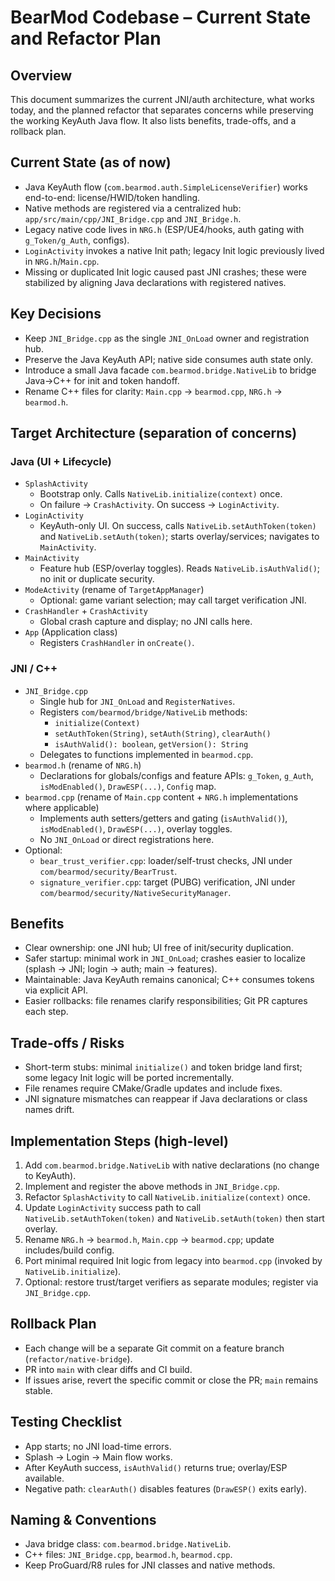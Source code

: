 # BearMod Codebase – Current State and Refactor Plan

## Overview
This document summarizes the current JNI/auth architecture, what works today, and the planned refactor that separates concerns while preserving the working KeyAuth Java flow. It also lists benefits, trade-offs, and a rollback plan.

## Current State (as of now)
- Java KeyAuth flow (`com.bearmod.auth.SimpleLicenseVerifier`) works end-to-end: license/HWID/token handling.
- Native methods are registered via a centralized hub: `app/src/main/cpp/JNI_Bridge.cpp` and `JNI_Bridge.h`.
- Legacy native code lives in `NRG.h` (ESP/UE4/hooks, auth gating with `g_Token/g_Auth`, configs).
- `LoginActivity` invokes a native Init path; legacy Init logic previously lived in `NRG.h`/`Main.cpp`.
- Missing or duplicated Init logic caused past JNI crashes; these were stabilized by aligning Java declarations with registered natives.

## Key Decisions
- Keep `JNI_Bridge.cpp` as the single `JNI_OnLoad` owner and registration hub.
- Preserve the Java KeyAuth API; native side consumes auth state only.
- Introduce a small Java facade `com.bearmod.bridge.NativeLib` to bridge Java→C++ for init and token handoff.
- Rename C++ files for clarity: `Main.cpp` → `bearmod.cpp`, `NRG.h` → `bearmod.h`.

## Target Architecture (separation of concerns)

### Java (UI + Lifecycle)
- `SplashActivity`
  - Bootstrap only. Calls `NativeLib.initialize(context)` once.
  - On failure → `CrashActivity`. On success → `LoginActivity`.
- `LoginActivity`
  - KeyAuth-only UI. On success, calls `NativeLib.setAuthToken(token)` and `NativeLib.setAuth(token)`; starts overlay/services; navigates to `MainActivity`.
- `MainActivity`
  - Feature hub (ESP/overlay toggles). Reads `NativeLib.isAuthValid()`; no init or duplicate security.
- `ModeActivity` (rename of `TargetAppManager`)
  - Optional: game variant selection; may call target verification JNI.
- `CrashHandler` + `CrashActivity`
  - Global crash capture and display; no JNI calls here.
- `App` (Application class)
  - Registers `CrashHandler` in `onCreate()`.

### JNI / C++
- `JNI_Bridge.cpp`
  - Single hub for `JNI_OnLoad` and `RegisterNatives`.
  - Registers `com/bearmod/bridge/NativeLib` methods:
    - `initialize(Context)`
    - `setAuthToken(String)`, `setAuth(String)`, `clearAuth()`
    - `isAuthValid(): boolean`, `getVersion(): String`
  - Delegates to functions implemented in `bearmod.cpp`.
- `bearmod.h` (rename of `NRG.h`)
  - Declarations for globals/configs and feature APIs: `g_Token`, `g_Auth`, `isModEnabled()`, `DrawESP(...)`, `Config` map.
- `bearmod.cpp` (rename of `Main.cpp` content + `NRG.h` implementations where applicable)
  - Implements auth setters/getters and gating (`isAuthValid()`), `isModEnabled()`, `DrawESP(...)`, overlay toggles.
  - No `JNI_OnLoad` or direct registrations here.
- Optional:
  - `bear_trust_verifier.cpp`: loader/self-trust checks, JNI under `com/bearmod/security/BearTrust`.
  - `signature_verifier.cpp`: target (PUBG) verification, JNI under `com/bearmod/security/NativeSecurityManager`.

## Benefits
- Clear ownership: one JNI hub; UI free of init/security duplication.
- Safer startup: minimal work in `JNI_OnLoad`; crashes easier to localize (splash → JNI; login → auth; main → features).
- Maintainable: Java KeyAuth remains canonical; C++ consumes tokens via explicit API.
- Easier rollbacks: file renames clarify responsibilities; Git PR captures each step.

## Trade-offs / Risks
- Short-term stubs: minimal `initialize()` and token bridge land first; some legacy Init logic will be ported incrementally.
- File renames require CMake/Gradle updates and include fixes.
- JNI signature mismatches can reappear if Java declarations or class names drift.

## Implementation Steps (high-level)
1. Add `com.bearmod.bridge.NativeLib` with native declarations (no change to KeyAuth).
2. Implement and register the above methods in `JNI_Bridge.cpp`.
3. Refactor `SplashActivity` to call `NativeLib.initialize(context)` once.
4. Update `LoginActivity` success path to call `NativeLib.setAuthToken(token)` and `NativeLib.setAuth(token)` then start overlay.
5. Rename `NRG.h` → `bearmod.h`, `Main.cpp` → `bearmod.cpp`; update includes/build config.
6. Port minimal required Init logic from legacy into `bearmod.cpp` (invoked by `NativeLib.initialize`).
7. Optional: restore trust/target verifiers as separate modules; register via `JNI_Bridge.cpp`.

## Rollback Plan
- Each change will be a separate Git commit on a feature branch (`refactor/native-bridge`).
- PR into `main` with clear diffs and CI build.
- If issues arise, revert the specific commit or close the PR; `main` remains stable.

## Testing Checklist
- App starts; no JNI load-time errors.
- Splash → Login → Main flow works.
- After KeyAuth success, `isAuthValid()` returns true; overlay/ESP available.
- Negative path: `clearAuth()` disables features (`DrawESP()` exits early).

## Naming & Conventions
- Java bridge class: `com.bearmod.bridge.NativeLib`.
- C++ files: `JNI_Bridge.cpp`, `bearmod.h`, `bearmod.cpp`.
- Keep ProGuard/R8 rules for JNI classes and native methods.
